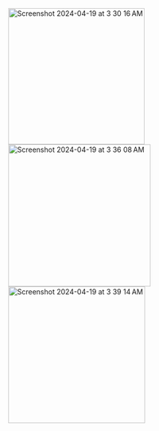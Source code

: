 <img width="274" alt="Screenshot 2024-04-19 at 3 30 16 AM" src="https://github.com/chiransiriwardhana/WatchOS-Note_App/assets/47823522/492a41b6-0d3c-4269-9b03-f6303eda0330">
<img width="286" alt="Screenshot 2024-04-19 at 3 36 08 AM" src="https://github.com/chiransiriwardhana/WatchOS-Note_App/assets/47823522/3e7842a5-d1f8-4241-94c6-57fd7f633a51">
<img width="275" alt="Screenshot 2024-04-19 at 3 39 14 AM" src="https://github.com/chiransiriwardhana/WatchOS-Note_App/assets/47823522/1d3de2ff-b7c8-43ce-bb8c-bf7aa8e0b261">
